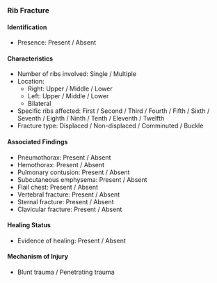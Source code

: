### Rib Fracture

#### Identification

- Presence: Present / Absent

#### Characteristics

- Number of ribs involved: Single / Multiple
- Location:
  - Right: Upper / Middle / Lower
  - Left: Upper / Middle / Lower
  - Bilateral
- Specific ribs affected: First / Second / Third / Fourth / Fifth / Sixth / Seventh / Eighth / Ninth / Tenth / Eleventh / Twelfth
- Fracture type: Displaced / Non-displaced / Comminuted / Buckle

#### Associated Findings

- Pneumothorax: Present / Absent
- Hemothorax: Present / Absent
- Pulmonary contusion: Present / Absent
- Subcutaneous emphysema: Present / Absent
- Flail chest: Present / Absent
- Vertebral fracture: Present / Absent
- Sternal fracture: Present / Absent
- Clavicular fracture: Present / Absent

#### Healing Status

- Evidence of healing: Present / Absent

#### Mechanism of Injury

- Blunt trauma / Penetrating trauma
